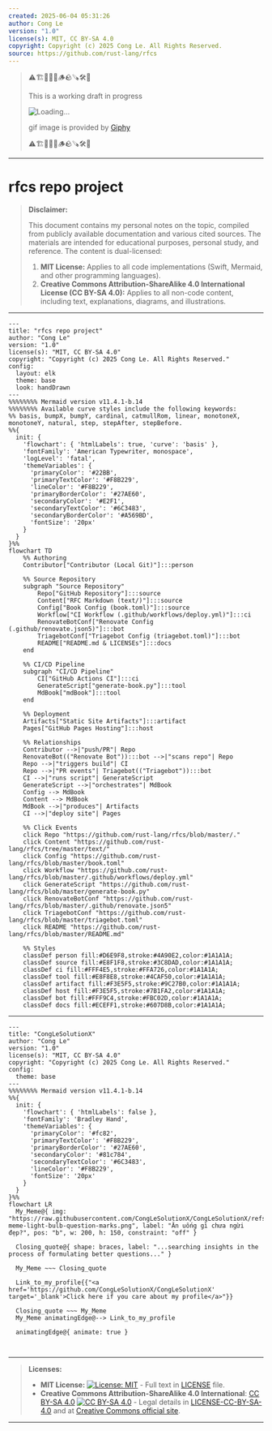```yaml
---
created: 2025-06-04 05:31:26
author: Cong Le
version: "1.0"
license(s): MIT, CC BY-SA 4.0
copyright: Copyright (c) 2025 Cong Le. All Rights Reserved.
source: https://github.com/rust-lang/rfcs
---
```



> ⚠️🏗️🚧🦺🧱🪵🪨🪚🛠️👷
> 
> This is a working draft in progress
> 
> ![Loading...](https://media1.giphy.com/media/v1.Y2lkPTc5MGI3NjExbWZvMzQ1am90cm1wenQ5eW1iMXNkeTd3eGVqajI5dzJ4amFyaHVpbiZlcD12MV9pbnRlcm5hbF9naWZfYnlfaWQmY3Q9Zw/hV6tOfa0wEnLOKqjNT/giphy.gif)
>
> gif image is provided by [Giphy](https://giphy.com)
> 
> ⚠️🏗️🚧🦺🧱🪵🪨🪚🛠️👷


----

# rfcs repo project
> **Disclaimer:**
>
> This document contains my personal notes on the topic,
> compiled from publicly available documentation and various cited sources.
> The materials are intended for educational purposes, personal study, and reference.
> The content is dual-licensed:
> 1. **MIT License:** Applies to all code implementations (Swift, Mermaid, and other programming languages).
> 2. **Creative Commons Attribution-ShareAlike 4.0 International License (CC BY-SA 4.0):** Applies to all non-code content, including text, explanations, diagrams, and illustrations.
---


```mermaid
---
title: "rfcs repo project"
author: "Cong Le"
version: "1.0"
license(s): "MIT, CC BY-SA 4.0"
copyright: "Copyright (c) 2025 Cong Le. All Rights Reserved."
config:
  layout: elk
  theme: base
  look: handDrawn
---
%%%%%%%% Mermaid version v11.4.1-b.14
%%%%%%%% Available curve styles include the following keywords:
%% basis, bumpX, bumpY, cardinal, catmullRom, linear, monotoneX, monotoneY, natural, step, stepAfter, stepBefore.
%%{
  init: {
    'flowchart': { 'htmlLabels': true, 'curve': 'basis' },
    'fontFamily': 'American Typewriter, monospace',
    'logLevel': 'fatal',
    'themeVariables': {
      'primaryColor': '#22BB',
      'primaryTextColor': '#F8B229',
      'lineColor': '#F8B229',
      'primaryBorderColor': '#27AE60',
      'secondaryColor': '#E2F1',
      'secondaryTextColor': '#6C3483',
      'secondaryBorderColor': '#A569BD',
      'fontSize': '20px'
    }
  }
}%%
flowchart TD
    %% Authoring
    Contributor["Contributor (Local Git)"]:::person

    %% Source Repository
    subgraph "Source Repository"
        Repo["GitHub Repository"]:::source
        Content["RFC Markdown (text/)"]:::source
        Config["Book Config (book.toml)"]:::source
        Workflow["CI Workflow (.github/workflows/deploy.yml)"]:::ci
        RenovateBotConf["Renovate Config (.github/renovate.json5)"]:::bot
        TriagebotConf["Triagebot Config (triagebot.toml)"]:::bot
        README["README.md & LICENSEs"]:::docs
    end

    %% CI/CD Pipeline
    subgraph "CI/CD Pipeline"
        CI["GitHub Actions CI"]:::ci
        GenerateScript["generate-book.py"]:::tool
        MdBook["mdBook"]:::tool
    end

    %% Deployment
    Artifacts["Static Site Artifacts"]:::artifact
    Pages["GitHub Pages Hosting"]:::host

    %% Relationships
    Contributor -->|"push/PR"| Repo
    RenovateBot(("Renovate Bot")):::bot -->|"scans repo"| Repo
    Repo -->|"triggers build"| CI
    Repo -->|"PR events"| Triagebot(("Triagebot")):::bot
    CI -->|"runs script"| GenerateScript
    GenerateScript -->|"orchestrates"| MdBook
    Config --> MdBook
    Content --> MdBook
    MdBook -->|"produces"| Artifacts
    CI -->|"deploy site"| Pages

    %% Click Events
    click Repo "https://github.com/rust-lang/rfcs/blob/master/."
    click Content "https://github.com/rust-lang/rfcs/tree/master/text/"
    click Config "https://github.com/rust-lang/rfcs/blob/master/book.toml"
    click Workflow "https://github.com/rust-lang/rfcs/blob/master/.github/workflows/deploy.yml"
    click GenerateScript "https://github.com/rust-lang/rfcs/blob/master/generate-book.py"
    click RenovateBotConf "https://github.com/rust-lang/rfcs/blob/master/.github/renovate.json5"
    click TriagebotConf "https://github.com/rust-lang/rfcs/blob/master/triagebot.toml"
    click README "https://github.com/rust-lang/rfcs/blob/master/README.md"

    %% Styles
    classDef person fill:#D6E9F8,stroke:#4A90E2,color:#1A1A1A;
    classDef source fill:#E8F1F8,stroke:#3C8DAD,color:#1A1A1A;
    classDef ci fill:#FFF4E5,stroke:#FFA726,color:#1A1A1A;
    classDef tool fill:#E8F8E8,stroke:#4CAF50,color:#1A1A1A;
    classDef artifact fill:#F3E5F5,stroke:#9C27B0,color:#1A1A1A;
    classDef host fill:#F3E5F5,stroke:#7B1FA2,color:#1A1A1A;
    classDef bot fill:#FFF9C4,stroke:#FBC02D,color:#1A1A1A;
    classDef docs fill:#ECEFF1,stroke:#607D8B,color:#1A1A1A;
```


---

<!-- 
```mermaid
%% Current Mermaid version
info
```  -->


```mermaid
---
title: "CongLeSolutionX"
author: "Cong Le"
version: "1.0"
license(s): "MIT, CC BY-SA 4.0"
copyright: "Copyright (c) 2025 Cong Le. All Rights Reserved."
config:
  theme: base
---
%%%%%%%% Mermaid version v11.4.1-b.14
%%{
  init: {
    'flowchart': { 'htmlLabels': false },
    'fontFamily': 'Bradley Hand',
    'themeVariables': {
      'primaryColor': '#fc82',
      'primaryTextColor': '#F8B229',
      'primaryBorderColor': '#27AE60',
      'secondaryColor': '#81c784',
      'secondaryTextColor': '#6C3483',
      'lineColor': '#F8B229',
      'fontSize': '20px'
    }
  }
}%%
flowchart LR
  My_Meme@{ img: "https://raw.githubusercontent.com/CongLeSolutionX/CongLeSolutionX/refs/heads/main/assets/images/My-meme-light-bulb-question-marks.png", label: "Ăn uống gì chưa ngừi đẹp?", pos: "b", w: 200, h: 150, constraint: "off" }

  Closing_quote@{ shape: braces, label: "...searching insights in the process of formulating better questions..." }
    
  My_Meme ~~~ Closing_quote
    
  Link_to_my_profile{{"<a href='https://github.com/CongLeSolutionX/CongLeSolutionX' target='_blank'>Click here if you care about my profile</a>"}}

  Closing_quote ~~~ My_Meme
  My_Meme animatingEdge@--> Link_to_my_profile
  
  animatingEdge@{ animate: true }



```

---
>**Licenses:**
>
>- **MIT License:**  [![License: MIT](https://img.shields.io/badge/License-MIT-yellow.svg)](LICENSE) - Full text in [LICENSE](LICENSE) file.
>- **Creative Commons Attribution-ShareAlike 4.0 International**: [CC BY-SA 4.0](https://creativecommons.org/licenses/by-sa/4.0/) [![CC BY-SA 4.0](https://licensebuttons.net/l/by-sa/4.0/88x31.png)](https://creativecommons.org/licenses/by-sa/4.0/) - Legal details in [LICENSE-CC-BY-SA-4.0](THE_PAST/LICENSE-CC-BY-SA-4.0) and at [Creative Commons official site](https://creativecommons.org/licenses/by-sa/4.0/).
>
---
